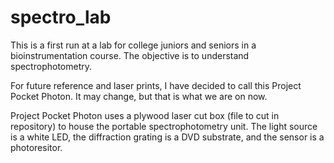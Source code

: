 # spectro_lab
This is a first run at a lab for college juniors and seniors in a bioinstrumentation course. The objective is to understand spectrophotometry.

For future reference and laser prints, I have decided to call this Project Pocket Photon. It may change, but that is what we are on now.

Project Pocket Photon uses a plywood laser cut box (file to cut in repository) to house the portable spectrophotometry unit. The light source is a white LED, the diffraction grating is a DVD substrate, and the sensor is a photoresitor.
